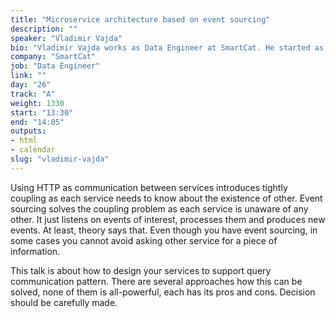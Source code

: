 ```yaml
---
title: "Microservice architecture based on event sourcing"
description: ""
speaker: "Vladimir Vajda"
bio: "Vladimir Vajda works as Data Engineer at SmartCat. He started as Java developer but got interested in distributed and data intensive systems and system architecture. Loves great argument, a good book, good beer and tasty food. He usually spends his spare time with his family or thinkering and playing with some new technology or project."
company: "SmartCat"
job: "Data Engineer"
link: ""
day: "26"
track: "A"
weight: 1330
start: "13:30"
end: "14:05"
outputs:
- html
- calendar
slug: "vladimir-vajda"
---
```


Using HTTP as communication between services introduces tightly coupling as each service needs to know about the existence of other. Event sourcing solves the coupling problem as each service is unaware of any other. It just listens on events of interest, processes them and produces new events. At least, theory says that.
Even though you have event sourcing, in some cases you cannot avoid asking other service for a piece of information.

This talk is about how to design your services to support query communication pattern.
There are several approaches how this can be solved, none of them is all-powerful, each has its pros and cons. Decision should be carefully made.

<!-- Using HTTP as communication between services introduces tightly coupling as each service needs to know about the existence of other. This results in overall brittle and much more complex system than it actually needs to be.
Event sourcing solves the coupling problem as each service is unaware of any other. It just listens on events of interest, processes them and produces new events. At least, theory says that.
In practice, there are situations where compromises are made in order to keep system reasonably simple and easy to maintain.

This talk will present 3 different types of communication between services: commands, events and queries.
Commands tell other services to execute some work that will change the state of the system. Commands expect a response.
Events are notifications which other services can listen to and react, they do not expect a response.
Queries acquire an information from other service. They do not change the state of the system.

Commands and events are easily represented using event sourcing, however, that is not the case with the queries.
Queries can be implemented in several ways, depending on the situation.
This talk will explain pros and cons of each query approach. -->